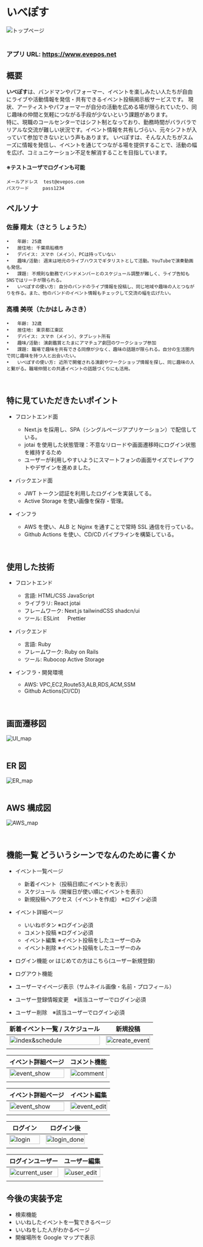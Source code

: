 # いべぽす

![トップページ](/documents/top.png)  
<br>

### アプリ URL: https://www.evepos.net

## 概要

**いべぽす**は、バンドマンやパフォーマー、イベントを楽しみたい人たちが自由にライブや活動情報を発信・共有できるイベント投稿掲示板サービスです。
現状、アーティストやパフォーマーが自分の活動を広める場が限られていたり、同じ趣味の仲間と気軽につながる手段が少ないという課題があります。</br>
特に、現職のコールセンターではシフト制となっており、勤務時間がバラバラでリアルな交流が難しい状況です。イベント情報を共有しづらい、元々シフトが入っていて参加できないという声もあります。
いべぽすは、そんな人たちがスムーズに情報を発信し、イベントを通じてつながる場を提供することで、活動の幅を広げ、コミュニケーション不足を解消することを目指しています。
</br>

#### ※テストユーザでログインも可能

`メールアドレス  test@evepos.com` </br>
`パスワード     pass1234`

## ペルソナ　

### 佐藤 翔太（さとう しょうた）

    •	年齢: 25歳
    •	居住地: 千葉県船橋市
    •	デバイス: スマホ（メイン）、PCは持っていない
    •	趣味/活動: 週末は地元のライブハウスでギタリストとして活動。YouTubeで演奏動画も発信。
    •	課題: 不規則な勤務でバンドメンバーとのスケジュール調整が難しく、ライブ告知もSNSではリーチが限られる。
    •	いべぽすの使い方: 自分のバンドのライブ情報を投稿し、同じ地域や趣味の人とつながりを作る。また、他のバンドのイベント情報もチェックして交流の幅を広げたい。

### 高橋 美咲（たかはし みさき）

    •	年齢: 32歳
    •	居住地: 東京都江東区
    •	デバイス: スマホ（メイン）、タブレット所有
    •	趣味/活動: 演劇鑑賞とたまにアマチュア劇団のワークショップ参加
    •	課題: 職場で趣味を共有できる同僚が少なく、趣味の話題が限られる。自分の生活圏内で同じ趣味を持つ人と出会いたい。
    •	いべぽすの使い方: 近所で開催される演劇やワークショップ情報を探し、同じ趣味の人と繋がる。職場仲間との共通イベントの話題づくりにも活用。

<br>

## 特に見ていただきたいポイント

- フロントエンド面

  - Next.js を採用し、SPA（シングルページアプリケーション）で配信している。
  - jotai を使用した状態管理：不意なリロードや画面遷移時にログイン状態を維持するため
  - ユーザーが利用しやすいようにスマートフォンの画面サイズでレイアウトやデザインを進めました。

- バックエンド面

  - JWT トークン認証を利用したログインを実装してる。
  - Active Storage を使い画像を保存・管理。

- インフラ
  - AWS を使い、ALB と Nginx を通すことで常時 SSL 通信を行っている。
  - Github Actions を使い、CD/CD パイプラインを構築している。

<br>

## 使用した技術

- フロントエンド
  - 言語: HTML/CSS JavaScript
  - ライブラリ: React jotai
  - フレームワーク: Next.js tailwindCSS shadcn/ui
  - ツール: ESLint 　 Prettier

- バックエンド
  - 言語: Ruby
  - フレームワーク: Ruby on Rails
  - ツール: Rubocop Active Storage

- インフラ・開発環境
  - AWS: VPC,EC2,Route53,ALB,RDS,ACM,SSM
  - Github Actions(CI/CD)
<br>

## 画面遷移図
![UI_map](/documents/UI.png)  
<br>

## ER 図
![ER_map](/documents/ER.png)  
<br>

## AWS 構成図
![AWS_map](/documents/architecture.png)  

<br>

## 機能一覧 どういうシーンでなんのために書くか

- イベント一覧ページ

  - 新着イベント（投稿日順にイベントを表示）
    ![]()
  - スケジュール（開催日が使い順にイベントを表示）
    ![]()
  - 新規投稿へアクセス（イベントを作成） ※ログイン必須
    ![]()

- イベント詳細ページ
  - いいねボタン ※ログイン必須
    ![]()
  - コメント投稿 ※ログイン必須
    ![]()
  - イベント編集 ※イベント投稿をしたユーザーのみ
    ![]()
  - イベント削除 ※イベント投稿をしたユーザーのみ
- ログイン機能 or はじめての方はこちら(ユーザー新規登録)
- ログアウト機能
  ![]()
- ユーザーマイページ表示（サムネイル画像・名前・プロフィール）
  ![]()
- ユーザー登録情報変更　※該当ユーザーでログイン必須
  ![]()
- ユーザー削除　※該当ユーザーでログイン必須


| 新着イベント一覧 / スケジュール       | 新規投稿                     |
| ----------------------------------- | -------------------------------- |
| <img width="100%" alt="index&schedule" src=""> | <img width="100%" alt="create_event" src=""> |
|                                     |                                  |

| イベント詳細ページ             | コメント機能                      |                        
| -------------------------------- | -------------------------------- |
| <img width="100%" alt="event_show" src=""> | <img width="100%" alt="comment" src=""> |
|                                  |                                  |

|  イベント詳細ページ     | イベント編集                |
| -------------------------------- | -------------------------------- |
| <img width="100%" alt="event_show" src=""> | <img width="100%" alt="event_edit" src=""> |
|                                  |                                  |

|  ログイン　                   |  ログイン後                        |
| -------------------------------- | -------------------------------- |
| <img width="100%" alt="login" src=""> | <img width="100%" alt="login_done" src=""> |
|                                  |                                  |

|  ログインユーザー         |  ユーザー編集                                    |
| --------------------------------------- | --------------------------------------- |
| <img width="100%" alt="current_user" src=""> | <img width="100%" alt="user_edit" src=""> |
|                                         |                                         |


## 今後の実装予定
- 検索機能
- いいねしたイベントを一覧できるページ
- いいねをした人がわかるページ
- 開催場所を Google マップで表示
